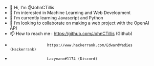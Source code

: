 - 👋 Hi, I’m @JohnCTillis
- 👀 I’m interested in Machine Learning and Web Development
- 🌱 I’m currently learning Javascript and Python
- 💞️ I’m looking to collaborate on making a web project with the OpenAI API 
- 📫 How to reach me : https://github.com/JohnCTillis (Github)
-                      https://www.hackerrank.com/EdwardWadies (Hackerrank)
-                      Lazymano#1174 (Discord)

<!---
JohnCTillis/JohnCTillis is a ✨ special ✨ repository because its `README.md` (this file) appears on your GitHub profile.
You can click the Preview link to take a look at your changes.
--->
